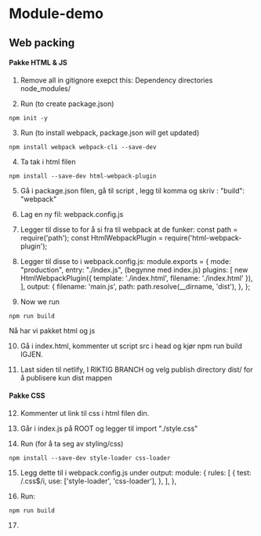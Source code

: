 # Module-demo
## Web packing
#### Pakke HTML & JS
1. Remove all in gitignore exepct this:
 Dependency directories
node_modules/

2. Run (to create package.json)
```
npm init -y
```

3. Run (to install webpack, package.json will get updated)
```
npm install webpack webpack-cli --save-dev
```

4. Ta tak i html filen 
```
npm install --save-dev html-webpack-plugin
```

5. Gå i package.json filen, gå til script , legg til komma og skriv :
"build": "webpack"

6. Lag en ny fil: webpack.config.js

7. Legger til disse to for å si fra til webpack at de funker:
const path = require('path');
const HtmlWebpackPlugin = require('html-webpack-plugin');

8. Legger til disse to i webpack.config.js:
module.exports = { 
    mode: "production", 
    entry: "./index.js", (begynne med index.js)
    plugins: [
        new HtmlWebpackPlugin({
            template: './index.html',
            filename: './index.html'
        }),
    ],
      output: {
      filename: 'main.js',
      path: path.resolve(__dirname, 'dist'),
    },
};

9. Now we run
```
npm run build
```
Nå har vi pakket html og js

10. Gå i index.html, kommenter ut script src i head og kjør npm run build IGJEN.

11. Last siden til netlify, I RIKTIG BRANCH og velg publish directory dist/ for å publisere kun dist mappen

#### Pakke CSS
12. Kommenter ut link til css i html filen din.

13. Går i index.js på ROOT og legger til import "./style.css"

14. Run (for å ta seg av styling/css)
```
npm install --save-dev style-loader css-loader
```

15. Legg dette til i webpack.config.js under output:
    module: {
        rules: [
            {
                test: /\.css$/i,
                use: ['style-loader', 'css-loader'],
            },
        ],
    },

16. Run: 
```
npm run build
```

17. 
